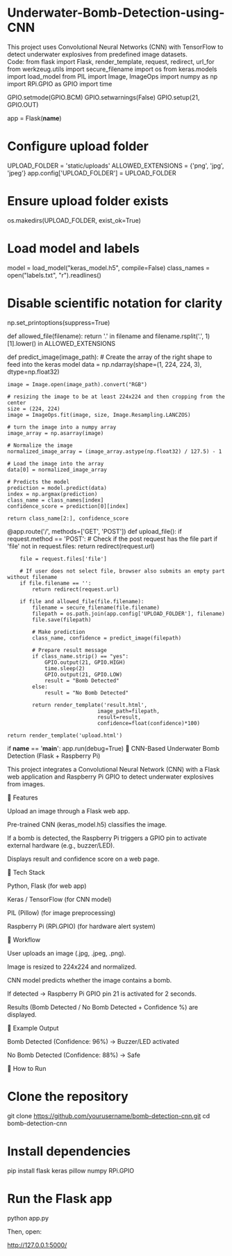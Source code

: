 # Underwater-Bomb-Detection-using-CNN
This project uses Convolutional Neural Networks (CNN) with TensorFlow to detect underwater explosives from predefined image datasets.  
Code:
from flask import Flask, render_template, request, redirect, url_for
from werkzeug.utils import secure_filename
import os
from keras.models import load_model
from PIL import Image, ImageOps
import numpy as np
import RPi.GPIO as GPIO
import time

GPIO.setmode(GPIO.BCM)
GPIO.setwarnings(False)
GPIO.setup(21, GPIO.OUT)
           
app = Flask(__name__)

# Configure upload folder
UPLOAD_FOLDER = 'static/uploads'
ALLOWED_EXTENSIONS = {'png', 'jpg', 'jpeg'}
app.config['UPLOAD_FOLDER'] = UPLOAD_FOLDER

# Ensure upload folder exists
os.makedirs(UPLOAD_FOLDER, exist_ok=True)

# Load model and labels
model = load_model("keras_model.h5", compile=False)
class_names = open("labels.txt", "r").readlines()

# Disable scientific notation for clarity
np.set_printoptions(suppress=True)

def allowed_file(filename):
    return '.' in filename and filename.rsplit('.', 1)[1].lower() in ALLOWED_EXTENSIONS

def predict_image(image_path):
    # Create the array of the right shape to feed into the keras model
    data = np.ndarray(shape=(1, 224, 224, 3), dtype=np.float32)
    
    image = Image.open(image_path).convert("RGB")
    
    # resizing the image to be at least 224x224 and then cropping from the center
    size = (224, 224)
    image = ImageOps.fit(image, size, Image.Resampling.LANCZOS)
    
    # turn the image into a numpy array
    image_array = np.asarray(image)
    
    # Normalize the image
    normalized_image_array = (image_array.astype(np.float32) / 127.5) - 1
    
    # Load the image into the array
    data[0] = normalized_image_array
    
    # Predicts the model
    prediction = model.predict(data)
    index = np.argmax(prediction)
    class_name = class_names[index]
    confidence_score = prediction[0][index]
    
    return class_name[2:], confidence_score

@app.route('/', methods=['GET', 'POST'])
def upload_file():
    if request.method == 'POST':
        # Check if the post request has the file part
        if 'file' not in request.files:
            return redirect(request.url)
        
        file = request.files['file']
        
        # If user does not select file, browser also submits an empty part without filename
        if file.filename == '':
            return redirect(request.url)
        
        if file and allowed_file(file.filename):
            filename = secure_filename(file.filename)
            filepath = os.path.join(app.config['UPLOAD_FOLDER'], filename)
            file.save(filepath)
            
            # Make prediction
            class_name, confidence = predict_image(filepath)
            
            # Prepare result message
            if class_name.strip() == "yes":
                GPIO.output(21, GPIO.HIGH)
                time.sleep(2)
                GPIO.output(21, GPIO.LOW)
                result = "Bomb Detected"
            else:
                result = "No Bomb Detected"
            
            return render_template('result.html', 
                                 image_path=filepath,
                                 result=result,
                                 confidence=float(confidence)*100)
    
    return render_template('upload.html')

if __name__ == '__main__':
    app.run(debug=True)
🚀 CNN-Based Underwater Bomb Detection (Flask + Raspberry Pi)

This project integrates a Convolutional Neural Network (CNN) with a Flask web application and Raspberry Pi GPIO to detect underwater explosives from images.

🔹 Features

Upload an image through a Flask web app.

Pre-trained CNN (keras_model.h5) classifies the image.

If a bomb is detected, the Raspberry Pi triggers a GPIO pin to activate external hardware (e.g., buzzer/LED).

Displays result and confidence score on a web page.

🔹 Tech Stack

Python, Flask (for web app)

Keras / TensorFlow (for CNN model)

PIL (Pillow) (for image preprocessing)

Raspberry Pi (RPi.GPIO) (for hardware alert system)

🔹 Workflow

User uploads an image (.jpg, .jpeg, .png).

Image is resized to 224x224 and normalized.

CNN model predicts whether the image contains a bomb.

If detected → Raspberry Pi GPIO pin 21 is activated for 2 seconds.

Results (Bomb Detected / No Bomb Detected + Confidence %) are displayed.

🔹 Example Output

Bomb Detected (Confidence: 96%) → Buzzer/LED activated

No Bomb Detected (Confidence: 88%) → Safe

🔹 How to Run
# Clone the repository
git clone https://github.com/yourusername/bomb-detection-cnn.git
cd bomb-detection-cnn

# Install dependencies
pip install flask keras pillow numpy RPi.GPIO

# Run the Flask app
python app.py


Then, open:

http://127.0.0.1:5000/
